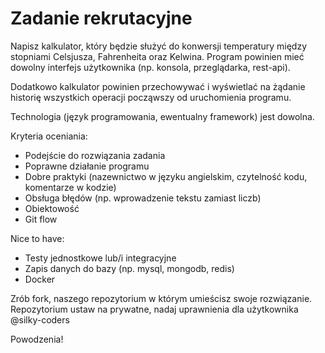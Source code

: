 # Zadanie rekrutacyjne

Napisz kalkulator, który będzie służyć do konwersji temperatury między stopniami Celsjusza, Fahrenheita oraz Kelwina.
Program powinien mieć dowolny interfejs użytkownika (np. konsola, przeglądarka, rest-api).

Dodatkowo kalkulator powinien przechowywać i wyświetlać na żądanie historię wszystkich operacji począwszy od uruchomienia programu.

Technologia (język programowania, ewentualny framework) jest dowolna.

Kryteria oceniania:
- Podejście do rozwiązania zadania
- Poprawne działanie programu
- Dobre praktyki  (nazewnictwo w języku angielskim, czytelność kodu, komentarze w kodzie)
- Obsługa błędów (np. wprowadzenie tekstu zamiast liczb)
- Obiektowość
- Git flow

Nice to have:
- Testy jednostkowe lub/i integracyjne
- Zapis danych do bazy (np. mysql, mongodb, redis)
- Docker

Zrób fork, naszego repozytorium w którym umieścisz swoje rozwiązanie.
Repozytorium ustaw na prywatne, nadaj uprawnienia dla użytkownika @silky-coders

Powodzenia!